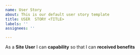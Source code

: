 ```yaml
---
name: User Story
about: This is our default user story template
title: USER  STORY <TITLE>
labels: ''
assignees: ''

---
```


As a **Site User** I can **capability** so that I can **received benefits**
